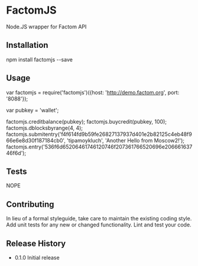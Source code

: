 FactomJS
========


Node.JS wrapper for Factom API

## Installation
 npm install factomjs --save

## Usage

var factomjs = require('factomjs')({host: 'http://demo.factom.org', port: '8088'});

var pubkey = 'wallet';

factomjs.creditbalance(pubkey);
factomjs.buycredit(pubkey, 100);
factomjs.dblocksbyrange(4, 4);
factomjs.submitentry('f4f614fd9b59fe26827137937d401e2b82125c4eb48f966e6e8d30f187184cb0', 'tipamoykluch', 'Another Hello from Moscow2!');
factomjs.entry('536f6d65206461746120746f207361766520696e20666163746f6d');

## Tests
 
NOPE

## Contributing

In lieu of a formal styleguide, take care to maintain the existing coding style.
Add unit tests for any new or changed functionality. Lint and test your code.

## Release History

* 0.1.0 Initial release
